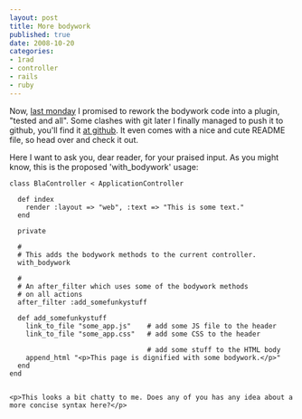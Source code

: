 ```yaml
---
layout: post
title: More bodywork
published: true
date: 2008-10-20
categories:
- 1rad
- controller
- rails
- ruby
---
```

<p>Now, <a href="/0x06-body-works">last monday</a> I promised to rework the bodywork code into a plugin, "tested and all". Some clashes with git later I finally managed to push it to github, you'll find it <a href="http://github.com/pboy/with_bodywork/">at github</a>. It even comes with a nice and cute README file, so head over and check it out.</p>

<p>Here I want to ask you, dear reader, for your praised input. As you might know, this is the proposed 'with_bodywork' usage:</p>

```
class BlaController < ApplicationController

  def index
    render :layout => "web", :text => "This is some text."
  end

  private

  #
  # This adds the bodywork methods to the current controller.  
  with_bodywork

  #
  # An after_filter which uses some of the bodywork methods
  # on all actions
  after_filter :add_somefunkystuff

  def add_somefunkystuff
    link_to_file "some_app.js"    # add some JS file to the header
    link_to_file "some_app.css"   # add some CSS to the header

                                  # add some stuff to the HTML body
    append_html "<p>This page is dignified with some bodywork.</p>"
  end
end


<p>This looks a bit chatty to me. Does any of you has any idea about a more concise syntax here?</p>
